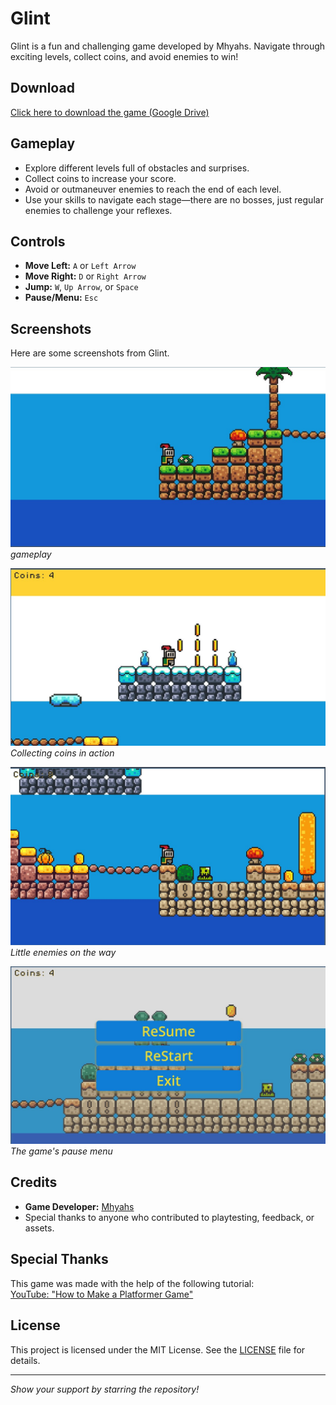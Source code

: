 # Glint

Glint is a fun and challenging game developed by Mhyahs. Navigate through exciting levels, collect coins, and avoid enemies to win!

## Download

[Click here to download the game (Google Drive)](https://drive.google.com/file/d/1nm6_7VpVNTWSbCE5_4-gpdvP2MJcAlYX/view?usp=sharing)

## Gameplay

- Explore different levels full of obstacles and surprises.
- Collect coins to increase your score.
- Avoid or outmaneuver enemies to reach the end of each level.
- Use your skills to navigate each stage—there are no bosses, just regular enemies to challenge your reflexes.

## Controls

- **Move Left:** `A` or `Left Arrow`  
- **Move Right:** `D` or `Right Arrow`  
- **Jump:** `W`, `Up Arrow`, or `Space`  
- **Pause/Menu:** `Esc`  

## Screenshots

Here are some screenshots from Glint.

![Gameplay](assets/screenshots/game_play.jpg)  
*gameplay*

![Collecting Coins](assets/screenshots/collecting_coins.jpg)  
*Collecting coins in action*

![Enemies](assets/screenshots/enemy.jpg)  
*Little enemies on the way*

![Pause Menu](assets/screenshots/pause_menu.jpg)  
*The game's pause menu*

## Credits

- **Game Developer:** [Mhyahs](https://github.com/Mhyahs)
- Special thanks to anyone who contributed to playtesting, feedback, or assets.

## Special Thanks

This game was made with the help of the following tutorial:  
[YouTube: "How to Make a Platformer Game"](https://youtu.be/LOhfqjmasi0?si=SZMFbYXbCzve5R71)

## License

This project is licensed under the MIT License. See the [LICENSE](LICENSE.md) file for details.

---

*Show your support by starring the repository!*
